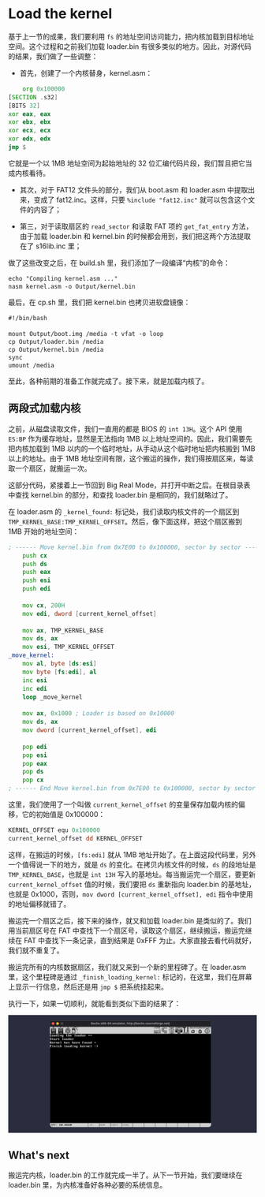 # Load the kernel

基于上一节的成果，我们要利用 `fs` 的地址空间访问能力，把内核加载到目标地址空间。这个过程和之前我们加载 loader.bin 有很多类似的地方。因此，对源代码的结果，我们做了一些调整：

* 首先，创建了一个内核替身，kernel.asm：

```asm
    org 0x100000
[SECTION .s32]
[BITS 32]
xor eax, eax
xor ebx, ebx
xor ecx, ecx
xor edx, edx
jmp $
```

它就是一个以 1MB 地址空间为起始地址的 32 位汇编代码片段，我们暂且把它当成内核看待。

* 其次，对于 FAT12 文件头的部分，我们从 boot.asm 和 loader.asm 中提取出来，变成了 fat12.inc。这样，只要 `%include "fat12.inc"` 就可以包含这个文件的内容了；

* 第三，对于读取扇区的 `read_sector` 和读取 FAT 项的 `get_fat_entry` 方法，由于加载 loader.bin 和 kernel.bin 的时候都会用到，我们把这两个方法提取在了 s16lib.inc 里；

做了这些改变之后，在 build.sh 里，我们添加了一段编译“内核”的命令：

```shell
echo "Compiling kernel.asm ..."
nasm kernel.asm -o Output/kernel.bin
```

最后，在 cp.sh 里，我们把 kernel.bin 也拷贝进软盘镜像：

```shell
#!/bin/bash

mount Output/boot.img /media -t vfat -o loop
cp Output/loader.bin /media
cp Output/kernel.bin /media
sync
umount /media
```

至此，各种前期的准备工作就完成了。接下来，就是加载内核了。

## 两段式加载内核

之前，从磁盘读取文件，我们一直用的都是 BIOS 的 `int 13H`。这个 API 使用 `ES:BP` 作为缓存地址，显然是无法指向 1MB 以上地址空间的。因此，我们需要先把内核加载到 1MB 以内的一个临时地址，从手动从这个临时地址把内核搬到 1MB 以上的地址。由于 1MB 地址空间有限，这个搬运的操作，我们得按扇区来，每读取一个扇区，就搬运一次。

这部分代码，紧接着上一节回到 Big Real Mode，并打开中断之后。在根目录表中查找 kernel.bin 的部分，和查找 loader.bin 是相同的，我们就略过了。

在 loader.asm 的 `_kernel_found:` 标记处，我们读取内核文件的一个扇区到 `TMP_KERNEL_BASE:TMP_KERNEL_OFFSET`。然后，像下面这样，把这个扇区搬到 1MB 开始的地址空间：

```asm
; ------ Move kernel.bin from 0x7E00 to 0x100000, sector by sector ------
    push cx
    push ds
    push eax
    push esi
    push edi
    
    mov cx, 200H
    mov edi, dword [current_kernel_offset]

    mov ax, TMP_KERNEL_BASE
    mov ds, ax
    mov esi, TMP_KERNEL_OFFSET
_move_kernel:
    mov al, byte [ds:esi]
    mov byte [fs:edi], al
    inc esi
    inc edi
    loop _move_kernel

    mov ax, 0x1000 ; Loader is based on 0x10000
    mov ds, ax
    mov dword [current_kernel_offset], edi

    pop edi
    pop esi
    pop eax
    pop ds
    pop cx
; ------ End Move kernel.bin from 0x7E00 to 0x100000, sector by sector ------
```

这里，我们使用了一个叫做 `current_kernel_offset` 的变量保存加载内核的偏移，它的初始值是 0x100000：

```asm
KERNEL_OFFSET equ 0x100000
current_kernel_offset dd KERNEL_OFFSET
```

这样，在搬运的时候，`[fs:edi]` 就从 1MB 地址开始了。在上面这段代码里，另外一个值得说一下的地方，就是 `ds` 的变化。在拷贝内核文件的时候，`ds` 的段地址是 `TMP_KERNEL_BASE`，也就是 `int 13H` 写入的基地址。每当搬运完一个扇区，要更新 `current_kernel_offset` 值的时候，我们要把 `ds` 重新指向 loader.bin 的基地址，也就是 0x1000，否则，`mov dword [current_kernel_offset], edi` 指令中使用的地址偏移就错了。

搬运完一个扇区之后，接下来的操作，就又和加载 loader.bin 是类似的了。我们用当前扇区号在 FAT 中查找下一个扇区号，读取这个扇区，继续搬运，搬运完继续在 FAT 中查找下一条记录，直到结果是 0xFFF 为止。大家直接去看代码就好，我们就不重复了。

搬运完所有的内核数据扇区，我们就又来到一个新的里程碑了。在 loader.asm 里，这个里程碑是通过 `_finish_loading_kernel:` 标记的，在这里，我们在屏幕上显示一行信息，然后还是用 `jmp $` 把系统挂起来。

执行一下，如果一切顺利，就能看到类似下面的结果了：

![load-the-kernel-1](Images/load-the-kernel-1@2x.jpg)

## What's next

搬运完内核，loader.bin 的工作就完成一半了。从下一节开始，我们要继续在 loader.bin 里，为内核准备好各种必要的系统信息。
